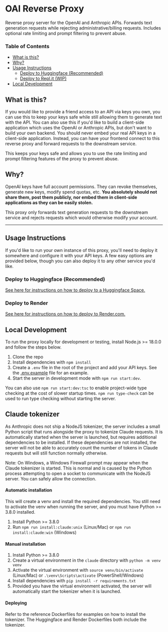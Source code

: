 # OAI Reverse Proxy

Reverse proxy server for the OpenAI and Anthropic APIs. Forwards text generation requests while rejecting administrative/billing requests. Includes optional rate limiting and prompt filtering to prevent abuse.

### Table of Contents
- [What is this?](#what-is-this)
- [Why?](#why)
- [Usage Instructions](#setup-instructions)
  - [Deploy to Huggingface (Recommended)](#deploy-to-huggingface-recommended)
  - [Deploy to Repl.it (WIP)](#deploy-to-replit-wip)
- [Local Development](#local-development)

## What is this?
If you would like to provide a friend access to an API via keys you own, you can use this to keep your keys safe while still allowing them to generate text with the API. You can also use this if you'd like to build a client-side application which uses the OpenAI or Anthropic APIs, but don't want to build your own backend. You should never embed your real API keys in a client-side application. Instead, you can have your frontend connect to this reverse proxy and forward requests to the downstream service.

This keeps your keys safe and allows you to use the rate limiting and prompt filtering features of the proxy to prevent abuse.

## Why?
OpenAI keys have full account permissions. They can revoke themselves, generate new keys, modify spend quotas, etc. **You absolutely should not share them, post them publicly, nor embed them in client-side applications as they can be easily stolen.**

This proxy only forwards text generation requests to the downstream service and rejects requests which would otherwise modify your account. 

---

## Usage Instructions
If you'd like to run your own instance of this proxy, you'll need to deploy it somewhere and configure it with your API keys. A few easy options are provided below, though you can also deploy it to any other service you'd like.

### Deploy to Huggingface (Recommended)
[See here for instructions on how to deploy to a Huggingface Space.](./docs/deploy-huggingface.md)

### Deploy to Render
[See here for instructions on how to deploy to Render.com.](./docs/deploy-render.md)

## Local Development
To run the proxy locally for development or testing, install Node.js >= 18.0.0 and follow the steps below.

1. Clone the repo
2. Install dependencies with `npm install`
3. Create a `.env` file in the root of the project and add your API keys. See the [.env.example](./.env.example) file for an example.
4. Start the server in development mode with `npm run start:dev`.

You can also use `npm run start:dev:tsc` to enable project-wide type checking at the cost of slower startup times. `npm run type-check` can be used to run type checking without starting the server.

## Claude tokenizer
As Anthropic does not ship a NodeJS tokenizer, the server includes a small Python script that runs alongside the proxy to tokenize Claude requests. It is automatically started when the server is launched, but requires additional dependencies to be installed. If these dependencies are not installed, the server will not be able to accurately count the number of tokens in Claude requests but will still function normally otherwise.

Note: On Windows, a Windows Firewall prompt may appear when the Claude tokenizer is started. This is normal and is caused by the Python process attempting to open a socket to communicate with the NodeJS server. You can safely allow the connection.

#### Automatic installation
This will create a venv and install the required dependencies. You still need to activate the venv when running the server, and you must have Python >= 3.8.0 installed.
1. Install Python >= 3.8.0
2. Run `npm run install:claude:unix` (Linux/Mac) or `npm run install:claude:win` (Windows)

#### Manual installation
1. Install Python >= 3.8.0
2. Create a virtual environment in the `claude` directory with `python -m venv venv`
3. Activate the virtual environment with `source venv/bin/activate` (Linux/Mac) or `.\venv\Scripts\activate` (PowerShell/Windows)
4. Install dependencies with `pip install -r requirements.txt`
5. Provided you have the virtual environment activated, the server will automatically start the tokenizer when it is launched.

#### Deploying
Refer to the reference Dockerfiles for examples on how to install the tokenizer. The Huggingface and Render Dockerfiles both include the tokenizer.
